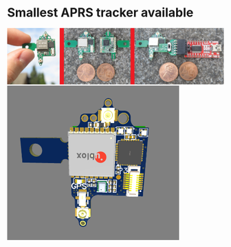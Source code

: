 
# Smallest APRS tracker available
<img src="./IMG_78267.jpg" width="1000"> 

<img src="./B1.png" width="400">
